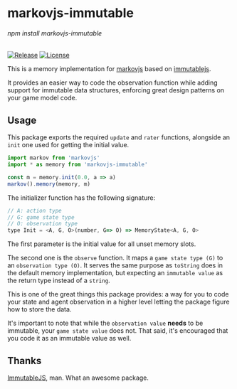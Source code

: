 # markovjs-immutable

###### npm install markovjs-immutable

[![Release](https://img.shields.io/badge/Release-0.1.0.SNAPSHOT-blue.svg?style=flat-square)](https://github.com/lsunsi/markovjs-immutable/releases)
[![License](https://img.shields.io/badge/License-MIT-blue.svg?style=flat-square)](https://github.com/lsunsi/markovjs-immutable/blob/master/LICENSE)

This is a memory implementation for [markovjs](https://github.com/lsunsi/markovjs) based on [immutablejs](https://github.com/facebook/immutable-js/).

It provides an easier way to code the observation function while adding support for immutable data structures, enforcing great design patterns on your game model code.

## Usage
This package exports the required `update` and `rater` functions, alongside an `init` one used for getting the initial value.

```javascript
import markov from 'markovjs'
import * as memory from 'markovjs-immutable'

const m = memory.init(0.0, a => a)
markov().memory(memory, m)
```

The initializer function has the following signature:
```javascript
// A: action type
// G: game state type
// O: observation type
type Init = <A, G, O>(number, G=> O) => MemoryState<A, G, O>
```
The first parameter is the initial value for all unset memory slots.

The second one is the `observe` function. It maps a `game state type (G)` to an `observation type (O)`.
It serves the same purpose as `toString` does in the default memory implementation, but expecting an `immutable value` as the return type instead of a `string`.

This is one of the great things this package provides: a way for you to code your state and agent observation in a higher level letting the package figure how to store the data.

It's important to note that while the `observation value` **needs** to be immutable, your `game state value` does not.
That said, it's encouraged that you code it as an immutable value as well.

## Thanks
[ImmutableJS](https://facebook.github.io/immutable-js/), man.
What an awesome package.
